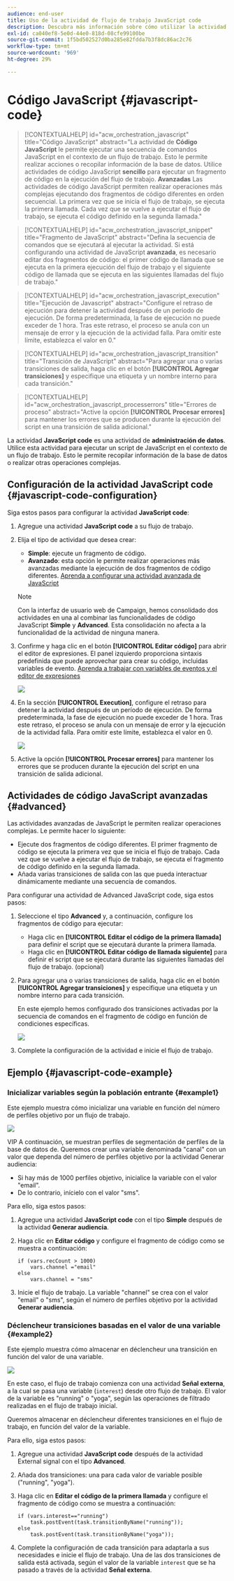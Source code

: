 ```yaml
---
audience: end-user
title: Uso de la actividad de flujo de trabajo JavaScript code
description: Descubra más información sobre cómo utilizar la actividad del flujo de trabajo JavaScript code
exl-id: ca040ef8-5e0d-44e0-818d-08cfe99100be
source-git-commit: 1f5bd502527d0ba285e82fdda7b3f8dc86ac2c76
workflow-type: tm+mt
source-wordcount: '969'
ht-degree: 29%

---
```


# Código JavaScript {#javascript-code}

>[!CONTEXTUALHELP]
>id="acw_orchestration_javascript"
>title="Código JavaScript"
>abstract="La actividad de **Código JavaScript** le permite ejecutar una secuencia de comandos JavaScript en el contexto de un flujo de trabajo. Esto le permite realizar acciones o recopilar información de la base de datos. Utilice actividades de código JavaScript **sencillo** para ejecutar un fragmento de código en la ejecución del flujo de trabajo. **Avanzadas** Las actividades de código JavaScript permiten realizar operaciones más complejas ejecutando dos fragmentos de código diferentes en orden secuencial. La primera vez que se inicia el flujo de trabajo, se ejecuta la primera llamada. Cada vez que se vuelve a ejecutar el flujo de trabajo, se ejecuta el código definido en la segunda llamada."

>[!CONTEXTUALHELP]
>id="acw_orchestration_javascript_snippet"
>title="Fragmento de JavaScript"
>abstract="Defina la secuencia de comandos que se ejecutará al ejecutar la actividad. Si está configurando una actividad de JavaScript **avanzada**, es necesario editar dos fragmentos de código: el primer código de llamada que se ejecuta en la primera ejecución del flujo de trabajo y el siguiente código de llamada que se ejecuta en las siguientes llamadas del flujo de trabajo."

>[!CONTEXTUALHELP]
>id="acw_orchestration_javascript_execution"
>title="Ejecución de Javascript"
>abstract="Configure el retraso de ejecución para detener la actividad después de un periodo de ejecución. De forma predeterminada, la fase de ejecución no puede exceder de 1 hora. Tras este retraso, el proceso se anula con un mensaje de error y la ejecución de la actividad falla. Para omitir este límite, establezca el valor en 0."

>[!CONTEXTUALHELP]
>id="acw_orchestration_javascript_transition"
>title="Transición de JavaScript"
>abstract="Para agregar una o varias transiciones de salida, haga clic en el botón **[!UICONTROL Agregar transiciones]** y especifique una etiqueta y un nombre interno para cada transición."

>[!CONTEXTUALHELP]
>id="acw_orchestration_javascript_processerrors"
>title="Errores de proceso"
>abstract="Active la opción **[!UICONTROL Procesar errores]** para mantener los errores que se producen durante la ejecución del script en una transición de salida adicional."

La actividad **JavaScript code** es una actividad de **administración de datos**. Utilice esta actividad para ejecutar un script de JavaScript en el contexto de un flujo de trabajo. Esto le permite recopilar información de la base de datos o realizar otras operaciones complejas.

## Configuración de la actividad JavaScript code {#javascript-code-configuration}

Siga estos pasos para configurar la actividad **JavaScript code**:

1. Agregue una actividad **JavaScript code** a su flujo de trabajo.

1. Elija el tipo de actividad que desea crear:

   * **Simple**: ejecute un fragmento de código.
   * **Avanzado**: esta opción le permite realizar operaciones más avanzadas mediante la ejecución de dos fragmentos de código diferentes. [Aprenda a configurar una actividad avanzada de JavaScript](#advanced)

   >[!NOTE]
   >
   >Con la interfaz de usuario web de Campaign, hemos consolidado dos actividades en una al combinar las funcionalidades de código JavaScript **Simple** y **Advanced**. Esta consolidación no afecta a la funcionalidad de la actividad de ninguna manera.

1. Confirme y haga clic en el botón **[!UICONTROL Editar código]** para abrir el editor de expresiones. El panel izquierdo proporciona sintaxis predefinida que puede aprovechar para crear su código, incluidas variables de evento. [Aprenda a trabajar con variables de eventos y el editor de expresiones](../event-variables.md)

   ![](../assets/javascript-editor.png)

1. En la sección **[!UICONTROL Execution]**, configure el retraso para detener la actividad después de un período de ejecución. De forma predeterminada, la fase de ejecución no puede exceder de 1 hora. Tras este retraso, el proceso se anula con un mensaje de error y la ejecución de la actividad falla. Para omitir este límite, establezca el valor en 0.

   ![](../assets/javascript-config.png)

1. Active la opción **[!UICONTROL Procesar errores]** para mantener los errores que se producen durante la ejecución del script en una transición de salida adicional.

## Actividades de código JavaScript avanzadas {#advanced}

Las actividades avanzadas de JavaScript le permiten realizar operaciones complejas. Le permite hacer lo siguiente:

* Ejecute dos fragmentos de código diferentes. El primer fragmento de código se ejecuta la primera vez que se inicia el flujo de trabajo. Cada vez que se vuelve a ejecutar el flujo de trabajo, se ejecuta el fragmento de código definido en la segunda llamada.
* Añada varias transiciones de salida con las que pueda interactuar dinámicamente mediante una secuencia de comandos.

Para configurar una actividad de Advanced JavaScript code, siga estos pasos:

1. Seleccione el tipo **Advanced** y, a continuación, configure los fragmentos de código para ejecutar:

   * Haga clic en **[!UICONTROL Editar el código de la primera llamada]** para definir el script que se ejecutará durante la primera llamada.
   * Haga clic en **[!UICONTROL Editar código de llamada siguiente]** para definir el script que se ejecutará durante las siguientes llamadas del flujo de trabajo. (opcional)

1. Para agregar una o varias transiciones de salida, haga clic en el botón **[!UICONTROL Agregar transiciones]** y especifique una etiqueta y un nombre interno para cada transición.

   En este ejemplo hemos configurado dos transiciones activadas por la secuencia de comandos en el fragmento de código en función de condiciones específicas.

   ![](../assets/javascript-transitions.png)

1. Complete la configuración de la actividad e inicie el flujo de trabajo.

## Ejemplo {#javascript-code-example}

### Inicializar variables según la población entrante {#example1}

Este ejemplo muestra cómo inicializar una variable en función del número de perfiles objetivo por un flujo de trabajo.

![](../assets/javascript-example1.png)

VIP A continuación, se muestran perfiles de segmentación de perfiles de la base de datos de. Queremos crear una variable denominada &quot;canal&quot; con un valor que dependa del número de perfiles objetivo por la actividad Generar audiencia:

* Si hay más de 1000 perfiles objetivo, inicialice la variable con el valor &quot;email&quot;.
* De lo contrario, inícielo con el valor &quot;sms&quot;.

Para ello, siga estos pasos:

1. Agregue una actividad **JavaScript code** con el tipo **Simple** después de la actividad **Generar audiencia**.

1. Haga clic en **Editar código** y configure el fragmento de código como se muestra a continuación:

   ```
   if (vars.recCount > 1000)
       vars.channel ="email"
   else
       vars.channel = "sms"
   ```

1. Inicie el flujo de trabajo. La variable &quot;channel&quot; se crea con el valor &quot;email&quot; o &quot;sms&quot;, según el número de perfiles objetivo por la actividad **Generar audiencia**.

### Déclencheur transiciones basadas en el valor de una variable {#example2}

Este ejemplo muestra cómo almacenar en déclencheur una transición en función del valor de una variable.

![](../assets/javascript-example2-transitions.png)

En este caso, el flujo de trabajo comienza con una actividad **Señal externa**, a la cual se pasa una variable (`interest`) desde otro flujo de trabajo. El valor de la variable es &quot;running&quot; o &quot;yoga&quot;, según las operaciones de filtrado realizadas en el flujo de trabajo inicial.

Queremos almacenar en déclencheur diferentes transiciones en el flujo de trabajo, en función del valor de la variable.

Para ello, siga estos pasos:

1. Agregue una actividad **JavaScript code** después de la actividad External signal con el tipo **Advanced**.

1. Añada dos transiciones: una para cada valor de variable posible (&quot;running&quot;, &quot;yoga&quot;).

1. Haga clic en **Editar el código de la primera llamada** y configure el fragmento de código como se muestra a continuación:

   ```
   if (vars.interest=="running")
       task.postEvent(task.transitionByName("running"));
   else
       task.postEvent(task.transitionByName("yoga"));
   ```

1. Complete la configuración de cada transición para adaptarla a sus necesidades e inicie el flujo de trabajo. Una de las dos transiciones de salida está activada, según el valor de la variable `interest` que se ha pasado a través de la actividad **Señal externa**.
